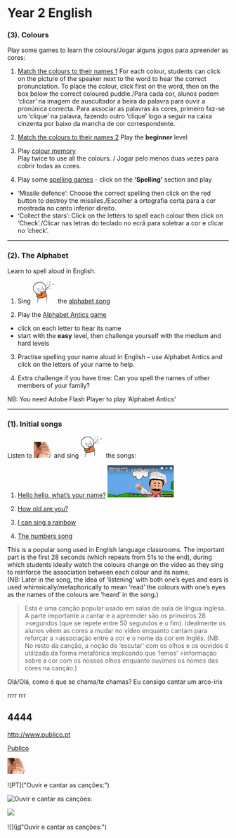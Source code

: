 # Year 2 English

### (3). Colours

Play some games to learn the colours/Jogar alguns jogos para apreender as cores: 
1. [Match the colours to their names 1](https://learnenglishkids.britishcouncil.org/en/word-games/colours) 
For each colour, students can click on the picture of the speaker next to the word to hear the correct pronunciation. To place the colour, click first on the word, then on the box below the correct coloured puddle./Para cada cor, alunos podem ‘clicar’ na imagem de auscultador a beira da palavra para ouvir a pronúnica correcta. Para associar as palavras às cores, primeiro faz-se um ‘clique’ na palavra, fazendo outro ‘clique’ logo a seguir na caixa cinzenta por baixo da mancha de cor correspondente.

2. [Match the colours to their names 2](https://englishflashgames.blogspot.pt/2008/05/colours-game.html)
Play the **beginner** level

3. Play [colour memory](https://www.eslgamesplus.com/colors-vocabulary-esl-memory-game/)  
Play twice to use all the colours. / Jogar pelo menos duas vezes para cobrir todas as cores.

4. Play some [spelling games](http://www.mes-games.com/colors.php) - click on the **‘Spelling’** section and play 
* ‘Missile defence’: Choose the correct spelling then click on the red button to destroy the missiles./Escolher a ortografia certa para a cor mostrada no canto inferior direito. 
* ‘Collect the stars’: Click on the letters to spell each colour then click on ‘Check’./Clicar nas letras do teclado no ecrã para soletrar a cor e clicar no ‘check’.

***

### (2). The Alphabet

Learn to spell aloud in English. 

1. Sing ![sing](/images/sing.png) the [alphabet song](https://www.youtube.com/watch?v=Y88p4V_BCEU)

2. Play the [Alphabet Antics game](http://learnenglishkids.britishcouncil.org/en/games/alphabet-antics)
* click on each letter to hear its name
* start with the **easy** level, then challenge yourself with the medium and hard levels

3. Practise spelling your name aloud in English – use Alphabet Antics and click on the letters of your name to help.

4. Extra challenge if you have time: Can you spell the names of other members of your family?

NB: You need Adobe Flash Player to play ‘Alphabet Antics’

***

### (1). Initial songs

Listen to ![listen](/images/listen.png) and sing ![sing](/images/sing.png) the songs:

1. [Hello hello, what’s your name?](https://www.youtube.com/watch?v=Uv1JkBL5728) ![wyn](/images/wyn1.png)

2. [How old are you?](https://www.youtube.com/watch?v=x2cI4ZgsYU4)

3. [I can sing a rainbow](https://www.youtube.com/watch?v=rNFW5JK4-rk)

4. [The numbers song](https://www.youtube.com/watch?v=Exa-FZ1CksI)

This is a popular song used in English language classrooms. The important part is the first 28 seconds (which repeats from 51s to the end), during which students ideally watch the colours change on the video as they sing to reinforce the association between each colour and its name.  
(NB: Later in the song, the idea of ‘listening’ with both one’s eyes and ears is used whimsically/metaphorically to mean ‘read’ the colours with one’s eyes as the names of the colours are ‘heard’ in the song.)

>Esta é uma canção popular usado em salas de aula de língua inglesa. A parte importante a cantar e a apreender são os primeiros 28 >segundos (que se repete entre 50 segundos e o fim). Idealmente os alunos vêem as cores a mudar no vídeo enquanto cantam para reforçar a >associação entre a cor e o nome da cor em Inglês. 
>(NB: No resto da canção, a noção de ‘escutar’ com os olhos e os ouvidos é utilizada da forma metafórica implicando que ‘lemos’ >informação sobre a cor com os nossos olhos enquanto ouvimos os nomes das cores na canção.)


Olá/Olá, como é que se chama/te chamas?
Eu consigo cantar um arco-iris

rrrr
rrr

## 4444

http://www.publico.pt

[Publico](http://www.publico.pt)

![my first image](/images/listen.png)

 ![PT]("Ouvir e cantar as canções:")
 
 ![](https://upload.wikimedia.org/wikipedia/commons/2/2d/Portugal_flag_300.png?width=10% "Ouvir e cantar as canções:")


![](english-homework.github.io/tangerina/images/flag.png?height=50px)

![]([id]"Ouvir e cantar as canções:")

[id]: <img src="https://upload.wikimedia.org/wikipedia/commons/2/2d/Portugal_flag_300.png" width="50" /> 



